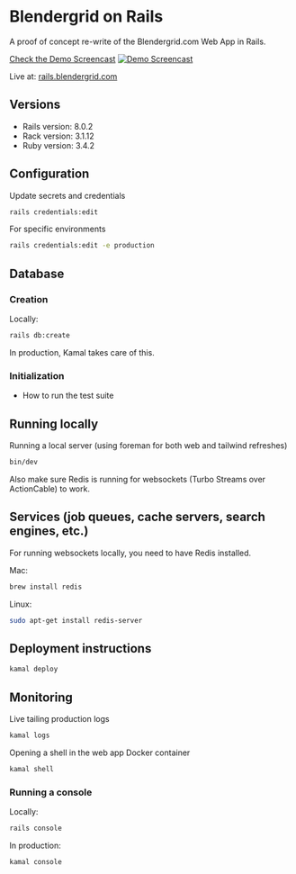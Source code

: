 # Blendergrid on Rails

A proof of concept re-write of the Blendergrid.com Web App in Rails.

[Check the Demo Screencast](https://vimeo.com/1080902705/f13f9968d7)
[![Demo Screencast](https://i.vimeocdn.com/video/2011590551-851fdc17aa70d9917d09bcf1c9c4d872f3dbf4c211452271ba7dc5e1cd2bd276-d_1280x720)](https://vimeo.com/1080902705/f13f9968d7)

Live at: [rails.blendergrid.com](https://rails.blendergrid.com)

## Versions

- Rails version: 8.0.2
- Rack version: 3.1.12
- Ruby version: 3.4.2

## Configuration

Update secrets and credentials
```bash
rails credentials:edit 
```

For specific environments
```bash
rails credentials:edit -e production
```

## Database

### Creation

Locally:
```bash
rails db:create
```

In production, Kamal takes care of this.

### Initialization

* How to run the test suite

## Running locally

Running a local server (using foreman for both web and tailwind refreshes)

```bash
bin/dev
```

Also make sure Redis is running for websockets (Turbo Streams over ActionCable) to work.

## Services (job queues, cache servers, search engines, etc.)

For running websockets locally, you need to have Redis installed.

Mac:
```bash
brew install redis
```

Linux:
```bash
sudo apt-get install redis-server
```

## Deployment instructions

```bash
kamal deploy
```

## Monitoring

Live tailing production logs
```bash
kamal logs
```

Opening a shell in the web app Docker container
```bash
kamal shell
```

### Running a console

Locally:
```bash
rails console
```

In production:
```bash
kamal console
```

